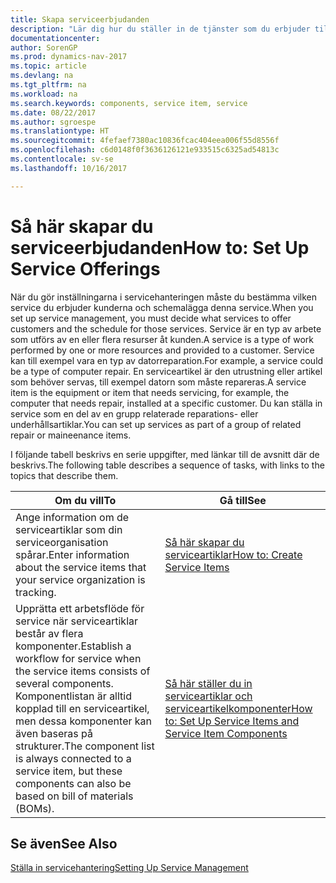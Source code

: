 ```yaml
---
title: Skapa serviceerbjudanden
description: "Lär dig hur du ställer in de tjänster som du erbjuder till dina kunder."
documentationcenter: 
author: SorenGP
ms.prod: dynamics-nav-2017
ms.topic: article
ms.devlang: na
ms.tgt_pltfrm: na
ms.workload: na
ms.search.keywords: components, service item, service
ms.date: 08/22/2017
ms.author: sgroespe
ms.translationtype: HT
ms.sourcegitcommit: 4fefaef7380ac10836fcac404eea006f55d8556f
ms.openlocfilehash: c6d0148f0f3636126121e933515c6325ad54813c
ms.contentlocale: sv-se
ms.lasthandoff: 10/16/2017

---
```


# <a name="how-to-set-up-service-offerings"></a><span data-ttu-id="bf036-103">Så här skapar du serviceerbjudanden</span><span class="sxs-lookup"><span data-stu-id="bf036-103">How to: Set Up Service Offerings</span></span>
<span data-ttu-id="bf036-104">När du gör inställningarna i servicehanteringen måste du bestämma vilken service du erbjuder kunderna och schemalägga denna service.</span><span class="sxs-lookup"><span data-stu-id="bf036-104">When you set up service management, you must decide what services to offer customers and the schedule for those services.</span></span> <span data-ttu-id="bf036-105">Service är en typ av arbete som utförs av en eller flera resurser åt kunden.</span><span class="sxs-lookup"><span data-stu-id="bf036-105">A service is a type of work performed by one or more resources and provided to a customer.</span></span> <span data-ttu-id="bf036-106">Service kan till exempel vara en typ av datorreparation.</span><span class="sxs-lookup"><span data-stu-id="bf036-106">For example, a service could be a type of computer repair.</span></span> <span data-ttu-id="bf036-107">En serviceartikel är den utrustning eller artikel som behöver servas, till exempel datorn som måste repareras.</span><span class="sxs-lookup"><span data-stu-id="bf036-107">A service item is the equipment or item that needs servicing, for example, the computer that needs repair, installed at a specific customer.</span></span> <span data-ttu-id="bf036-108">Du kan ställa in service som en del av en grupp relaterade reparations- eller underhållsartiklar.</span><span class="sxs-lookup"><span data-stu-id="bf036-108">You can set up services as part of a group of related repair or maineenance items.</span></span>  
  
<span data-ttu-id="bf036-109">I följande tabell beskrivs en serie uppgifter, med länkar till de avsnitt där de beskrivs.</span><span class="sxs-lookup"><span data-stu-id="bf036-109">The following table describes a sequence of tasks, with links to the topics that describe them.</span></span>  
  
|<span data-ttu-id="bf036-110">**Om du vill**</span><span class="sxs-lookup"><span data-stu-id="bf036-110">**To**</span></span>|<span data-ttu-id="bf036-111">**Gå till**</span><span class="sxs-lookup"><span data-stu-id="bf036-111">**See**</span></span>|  
|------------|-------------|  
|<span data-ttu-id="bf036-112">Ange information om de serviceartiklar som din serviceorganisation spårar.</span><span class="sxs-lookup"><span data-stu-id="bf036-112">Enter information about the service items that your service organization is tracking.</span></span>|[<span data-ttu-id="bf036-113">Så här skapar du serviceartiklar</span><span class="sxs-lookup"><span data-stu-id="bf036-113">How to: Create Service Items</span></span>](service-how-to-create-service-items.md)|  
|<span data-ttu-id="bf036-114">Upprätta ett arbetsflöde för service när serviceartiklar består av flera komponenter.</span><span class="sxs-lookup"><span data-stu-id="bf036-114">Establish a workflow for service when the service items consists of several components.</span></span> <span data-ttu-id="bf036-115">Komponentlistan är alltid kopplad till en serviceartikel, men dessa komponenter kan även baseras på strukturer.</span><span class="sxs-lookup"><span data-stu-id="bf036-115">The component list is always connected to a service item, but these components can also be based on bill of materials (BOMs).</span></span>|[<span data-ttu-id="bf036-116">Så här ställer du in serviceartiklar och serviceartikelkomponenter</span><span class="sxs-lookup"><span data-stu-id="bf036-116">How to: Set Up Service Items and Service Item Components</span></span>](service-how-setup-service-items.md)|  
  
## <a name="see-also"></a><span data-ttu-id="bf036-117">Se även</span><span class="sxs-lookup"><span data-stu-id="bf036-117">See Also</span></span>  
[<span data-ttu-id="bf036-118">Ställa in servicehantering</span><span class="sxs-lookup"><span data-stu-id="bf036-118">Setting Up Service Management</span></span>](service-setup-service.md)   
